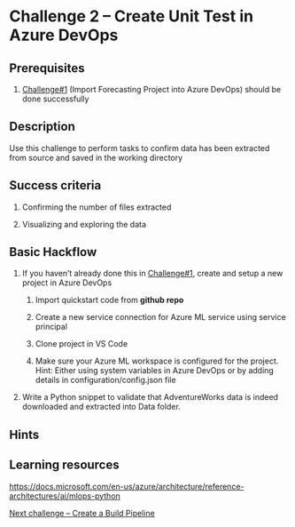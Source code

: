 # Challenge 2 – Create Unit Test in Azure DevOps

## Prerequisites

1.  [Challenge\#1](01-TimeSeriesForecasting.md) (Import Forecasting Project into Azure DevOps)
    should be done successfully

## Description

Use this challenge to perform tasks to confirm data has been extracted from
source and saved in the working directory

## Success criteria

1.  Confirming the number of files extracted

2.  Visualizing and exploring the data

## Basic Hackflow

1.  If you haven’t already done this in
    [Challenge\#1](01-TimeSeriesForecasting.md), create and setup a new project
    in Azure DevOps

    1.  Import quickstart code from **github repo**

    2.  Create a new service connection for Azure ML service using service
        principal
        
    3.  Clone project in VS Code

    4.  Make sure your Azure ML workspace is configured for the project. Hint: Either using system variables in Azure DevOps or by adding details in configuration/config.json file 

2.  Write a Python snippet to validate that AdventureWorks data is indeed downloaded and extracted into Data folder. 

## Hints

## Learning resources

<https://docs.microsoft.com/en-us/azure/architecture/reference-architectures/ai/mlops-python>

[Next challenge – Create a Build Pipeline](03-BuildPipeline.md)
